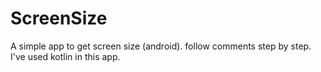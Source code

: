 # ScreenSize
A simple app to get screen size (android). follow comments step by step. I've used kotlin in this app.
